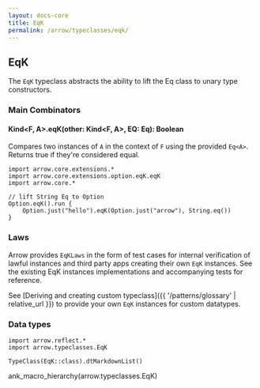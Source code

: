 ```yaml
---
layout: docs-core
title: EqK
permalink: /arrow/typeclasses/eqk/
---
```


## EqK




The `EqK` typeclass abstracts the ability to lift the Eq class to unary type constructors.

### Main Combinators

#### Kind<F, A>.eqK(other: Kind<F, A>, EQ: Eq<A>): Boolean

Compares two instances of `A` in the context of `F` using the provided `Eq<A>`. Returns true if they're considered equal.

```kotlin:ank
import arrow.core.extensions.*
import arrow.core.extensions.option.eqK.eqK
import arrow.core.*

// lift String Eq to Option
Option.eqK().run {
    Option.just("hello").eqK(Option.just("arrow"), String.eq())
}
```

### Laws

Arrow provides `EqKLaws` in the form of test cases for internal verification of lawful instances and third party apps creating their own `EqK` instances.
See the existing EqK instances implementations and accompanying tests for reference.

See [Deriving and creating custom typeclass]({{ '/patterns/glossary' | relative_url }}) to provide your own `EqK` instances for custom datatypes.

### Data types

```kotlin:ank:replace
import arrow.reflect.*
import arrow.typeclasses.EqK

TypeClass(EqK::class).dtMarkdownList()
```

ank_macro_hierarchy(arrow.typeclasses.EqK)
